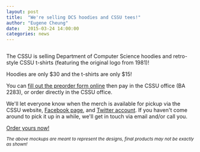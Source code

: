 ```yaml
---
layout: post
title:  "We're selling DCS hoodies and CSSU tees!"
author: "Eugene Cheung"
date:   2015-03-24 14:00:00
categories: news
---
```


<img src="/downloads/posts/2015-03-24-apparel.jpg" alt="">

The CSSU is selling Department of Computer Science hoodies and retro-style CSSU t-shirts (featuring the original logo from 1981)!

Hoodies are only $30 and the t-shirts are only $15!

You can [fill out the preorder form online](/store) then pay in the CSSU office (BA 2283), or order directly in the CSSU office.

We'll let everyone know when the merch is available for pickup via the CSSU website, [Facebook page](https://www.facebook.com/UofTCSSU),
and [Twitter account](https://twitter.com/cssu). If you haven't come around to pick it up in a while, we'll get in touch via email and/or call you.

[Order yours now!](/store)

<small>*The above mockups are meant to represent the designs, final products may not be exactly as shown!*</small>
